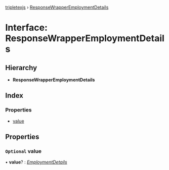 [tripletexjs](../README.md) › [ResponseWrapperEmploymentDetails](responsewrapperemploymentdetails.md)

# Interface: ResponseWrapperEmploymentDetails

## Hierarchy

* **ResponseWrapperEmploymentDetails**

## Index

### Properties

* [value](responsewrapperemploymentdetails.md#optional-value)

## Properties

### `Optional` value

• **value**? : *[EmploymentDetails](../modules/employmentdetails.md)*
